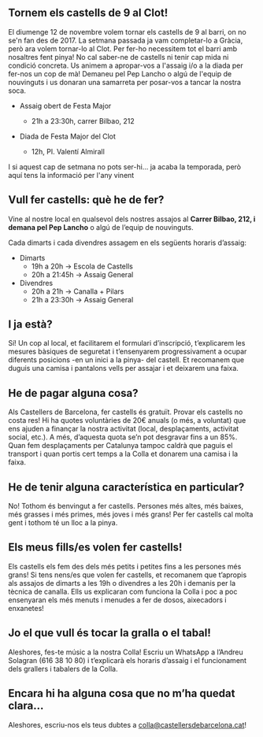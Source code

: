 ## Tornem els castells de 9 al Clot!

El diumenge 12 de novembre volem tornar els castells de 9 al barri, on no se'n fan des de 2017. La setmana passada ja vam completar-lo a Gràcia, però ara volem tornar-lo al Clot. Per fer-ho necessitem tot el barri amb nosaltres fent pinya! No cal saber-ne de castells ni tenir cap mida ni condició concreta. Us animem a apropar-vos a l'assaig i/o a la diada per fer-nos un cop de mà! Demaneu pel Pep Lancho o algú de l'equip de nouvinguts i us donaran una samarreta per posar-vos a tancar la nostra soca.

- Assaig obert de Festa Major
   - 21h a 23:30h, carrer Bilbao, 212

- Diada de Festa Major del Clot
   - 12h, Pl. Valentí Almirall

I si aquest cap de setmana no pots ser-hi... ja acaba la temporada, però aquí tens la informació per l'any vinent

## Vull fer castells: què he de fer?

Vine al nostre local en qualsevol dels nostres assajos al **Carrer Bilbao, 212, i demana pel Pep Lancho** o algú de l’equip de nouvinguts.

Cada dimarts i cada divendres assagem en els següents horaris d’assaig:

- Dimarts
    - 19h a 20h → Escola de Castells
    - 20h a 21:45h → Assaig General
- Divendres
    - 20h a 21h → Canalla + Pilars
    - 21h a 23:30h → Assaig General

## I ja està?

Sí! Un cop al local, et facilitarem el formulari d’inscripció, t’explicarem les mesures bàsiques de seguretat i t’ensenyarem progressivament a ocupar diferents posicions -en un inici a la pinya- del castell. Et recomanem que duguis una camisa i pantalons vells per assajar i et deixarem una faixa.

## He de pagar alguna cosa?

Als Castellers de Barcelona, fer castells és gratuït. Provar els castells no costa res! Hi ha quotes voluntàries de 20€ anuals (o més, a voluntat) que ens ajuden a finançar la nostra activitat (local, desplaçaments, activitat social, etc.). A més, d’aquesta quota se’n pot desgravar fins a un 85%. Quan fem desplaçaments per Catalunya tampoc caldrà que paguis el transport i quan portis cert temps a la Colla et donarem una camisa i la faixa. 

## He de tenir alguna característica en particular?

No! Tothom és benvingut a fer castells. Persones més altes, més baixes, més grasses i més primes, més joves i més grans! Per fer castells cal molta gent i tothom té un lloc a la pinya.

## Els meus fills/es volen fer castells!

Els castells els fem des dels més petits i petites fins a les persones més grans! Si tens nens/es que volen fer castells, et recomanem que t’apropis als assajos de dimarts a les 19h o divendres a les 20h i demanis per la tècnica de canalla. Ells us explicaran com funciona la Colla i poc a poc ensenyaran els més menuts i menudes a fer de dosos, aixecadors i enxanetes!

## Jo el que vull és tocar la gralla o el tabal!

Aleshores, fes-te músic a la nostra Colla! Escriu un WhatsApp a l’Andreu Solagran (616 38 10 80) i t’explicarà els horaris d’assaig i el funcionament dels grallers i tabalers de la Colla.

## Encara hi ha alguna cosa que no m’ha quedat clara…

Aleshores, escriu-nos els teus dubtes a [colla@castellersdebarcelona.cat](colla@castellersdebarcelona.cat)!